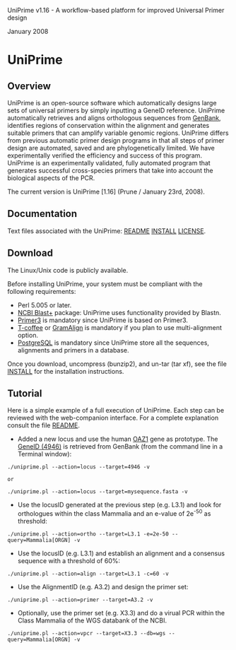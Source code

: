 UniPrime v1.16 - A workflow-based platform for improved Universal Primer design

January 2008


# UniPrime

## Overview

UniPrime is an open-source software which automatically designs large sets of universal primers by simply inputting a GeneID reference. UniPrime automatically retrieves and aligns orthologous sequences from [GenBank](http://www.ncbi.nlm.nih.gov/Genbank/), identifies regions of conservation within the alignment and generates suitable primers that can amplify variable genomic regions. UniPrime differs from previous automatic primer design programs in that all steps of primer design are automated, saved and are phylogenetically limited. We have experimentally verified the efficiency and success of this program. UniPrime is an experimentally validated, fully automated program that generates successful cross-species primers that take into account the biological aspects of the PCR.

The current version is UniPrime [1.16] (Prune / January 23rd, 2008).


## Documentation

Text files associated with the UniPrime: [README](README.md) [INSTALL](INSTALL.md) [LICENSE](http://creativecommons.org/licenses/LGPL/2.1/).


## Download

The Linux/Unix code is publicly available.

Before installing UniPrime, your system must be compliant with the following requirements:

  * Perl 5.005 or later.
  * [NCBI Blast+](ftp://ftp.ncbi.nlm.nih.gov/blast/executables/blast+/LATEST/) package: UniPrime uses functionality provided by Blastn.
  * [Primer3](http://primer3.sourceforge.net/) is mandatory since UniPrime is based on Primer3.
  * [T-coffee](http://www.tcoffee.org/) or [GramAlign](http://bioinfo.unl.edu/gramalign.php) is mandatory if you plan to use multi-alignment option.
  * [PostgreSQL](http://www.postgresql.org/) is mandatory since UniPrime store all the sequences, alignments and primers in a database.

Once you download, uncompress (bunzip2), and un-tar (tar xf), see the file [INSTALL](Installation.md) for the installation instructions.


## Tutorial

Here is a simple example of a full execution of UniPrime. Each step can be reviewed with the web-companion interface. For a complete explanation consult the file [README](Manifesto.md).

 *  Added a new locus and use the human [OAZ1](http://www.ncbi.nlm.nih.gov/sites/entrez?Db=gene&Cmd=ShowDetailView&TermToSearch=4946) gene as prototype. The [GeneID (4946)](http://www.ncbi.nlm.nih.gov/sites/entrez?Db=gene&Cmd=ShowDetailView&TermToSearch=4946) is retrieved from GenBank (from the command line in a Terminal window):

```
./uniprime.pl --action=locus --target=4946 -v

or

./uniprime.pl --action=locus --target=mysequence.fasta -v

```

 *  Use the locusID generated at the previous step (e.g. L3.1) and look for orthologues within the class Mammalia and an e-value of 2e<sup>-50</sup> as threshold:

```
./uniprime.pl --action=ortho --target=L3.1 -e=2e-50 --query=Mammalia[ORGN] -v

```

 *  Use the locusID (e.g. L3.1) and establish an alignment and a consensus sequence with a threshold of 60%:

```
./uniprime.pl --action=align --target=L3.1 -c=60 -v

```

 *  Use the AlignmentID (e.g. A3.2) and design the primer set:

```
./uniprime.pl --action=primer --target=A3.2 -v

```

 *  Optionally, use the primer set (e.g. X3.3) and do a virual PCR within the Class Mammalia of the WGS databank of the NCBI.

```
./uniprime.pl --action=vpcr --target=X3.3 --db=wgs --query=Mammalia[ORGN] -v

```
